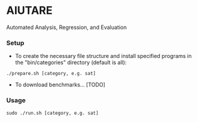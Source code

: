 # AIUTARE
Automated Analysis, Regression, and Evaluation

### Setup
- To create the necessary file structure and install 
specified programs in the "bin/categories" directory (default is all):
```
./prepare.sh [category, e.g. sat]
```
- To download benchmarks... [TODO]

### Usage
```
sudo ./run.sh [category, e.g. sat]
```